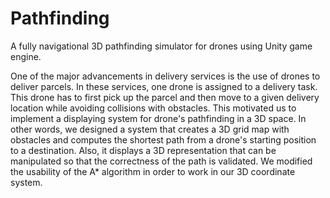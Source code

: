 # Pathfinding
 A fully navigational 3D pathfinding simulator for drones using Unity game engine.

One of the major advancements in delivery services is the use of drones to deliver parcels. In these services, one drone is assigned to a delivery task. This drone has to first pick up the parcel and then move to a given delivery location while avoiding collisions with obstacles. This motivated us to implement a displaying system for drone's pathfinding in a 3D space. In other words, we designed a system that creates a 3D grid map with obstacles and computes the shortest path from a drone's starting position to a destination. Also, it displays a 3D representation that can be manipulated so that the correctness of the path is validated. We modified the usability of the A* algorithm in order to work in our 3D coordinate system.
